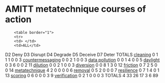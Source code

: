# AMITT metatechnique courses of action

        <table border="1">
        <tr>
        <td> </td>
        <td>ALL</td>
<td>D2 Deny</td>
<td>D3 Disrupt</td>
<td>D4 Degrade</td>
<td>D5 Deceive</td>
<td>D7 Deter</td>
<td>TOTALS</td></tr><tr>
<td><a href="metatag/cleaningcounters.md">cleaning</a></td>
<td>0</td>
<td>1</td>
<td>1</td>
<td>1</td>
<td>0</td>
<td>0</td>
<td>3</td>
</tr>
<tr>
<td><a href="metatag/countermessagingcounters.md">countermessaging</a></td>
<td>0</td>
<td>0</td>
<td>2</td>
<td>1</td>
<td>0</td>
<td>0</td>
<td>3</td>
</tr>
<tr>
<td><a href="metatag/data pollutioncounters.md">data pollution</a></td>
<td>0</td>
<td>0</td>
<td>1</td>
<td>4</td>
<td>0</td>
<td>0</td>
<td>5</td>
</tr>
<tr>
<td><a href="metatag/daylightcounters.md">daylight</a></td>
<td>0</td>
<td>3</td>
<td>6</td>
<td>0</td>
<td>0</td>
<td>2</td>
<td>11</td>
</tr>
<tr>
<td><a href="metatag/dilutioncounters.md">dilution</a></td>
<td>0</td>
<td>0</td>
<td>2</td>
<td>1</td>
<td>0</td>
<td>0</td>
<td>3</td>
</tr>
<tr>
<td><a href="metatag/diversioncounters.md">diversion</a></td>
<td>0</td>
<td>0</td>
<td>8</td>
<td>1</td>
<td>3</td>
<td>0</td>
<td>12</td>
</tr>
<tr>
<td><a href="metatag/frictioncounters.md">friction</a></td>
<td>0</td>
<td>7</td>
<td>2</td>
<td>5</td>
<td>0</td>
<td>0</td>
<td>14</td>
</tr>
<tr>
<td><a href="metatag/metatechniquecounters.md">metatechnique</a></td>
<td>4</td>
<td>2</td>
<td>0</td>
<td>0</td>
<td>0</td>
<td>0</td>
<td>6</td>
</tr>
<tr>
<td><a href="metatag/removalcounters.md">removal</a></td>
<td>0</td>
<td>5</td>
<td>2</td>
<td>0</td>
<td>0</td>
<td>0</td>
<td>7</td>
</tr>
<tr>
<td><a href="metatag/resiliencecounters.md">resilience</a></td>
<td>0</td>
<td>7</td>
<td>1</td>
<td>4</td>
<td>0</td>
<td>1</td>
<td>13</td>
</tr>
<tr>
<td><a href="metatag/scoringcounters.md">scoring</a></td>
<td>0</td>
<td>6</td>
<td>0</td>
<td>0</td>
<td>0</td>
<td>3</td>
<td>9</td>
</tr>
<tr>
<td><a href="metatag/verificationcounters.md">verification</a></td>
<td>0</td>
<td>2</td>
<td>1</td>
<td>0</td>
<td>0</td>
<td>0</td>
<td>3</td>
</tr>
<tr>
<td>TOTALS</td>
<td>4</td>
<td>33</td>
<td>26</td>
<td>17</td>
<td>3</td>
<td>6</td>
<td>89</td>
</tr>
</table>
